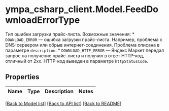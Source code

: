 # ympa_csharp_client.Model.FeedDownloadErrorType
Тип ошибки загрузки прайс-листа.  Возможные значения:  * `DOWNLOAD_ERROR` — ошибка загрузки прайс-листа. Например, проблема с DNS-сервером или обрыв интернет-соединения.   Проблема описана в параметре `description`.  * `DOWNLOAD_HTTP_ERROR` — Яндекс Маркет передал запрос на получение прайс-листа и получил в ответ HTTP-код, отличный от 2xx.  HTTP-код выведен в параметре `httpStatusCode`. 

## Properties

Name | Type | Description | Notes
------------ | ------------- | ------------- | -------------

[[Back to Model list]](../README.md#documentation-for-models) [[Back to API list]](../README.md#documentation-for-api-endpoints) [[Back to README]](../README.md)

